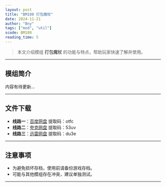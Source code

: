 ```yaml
---
layout: post
title: "BM180 打包魔杖"
date: 2024-11-21
author: "Bny"
tags: ["mod", "util"]
scode: BM180
reading_time: 5
---
```


> 本文介绍模组 **打包魔杖** 的功能与特点，帮助玩家快速了解并使用。

---

## 模组简介

内容有待更新...

---


## 文件下载
- **线路一**：[百度网盘](https://pan.baidu.com/s/1oGmaUiTEllMl2mXcr5o9Hg?pwd=otfc)  提取码：otfc  
- **线路二**：[夸克网盘](https://pan.quark.cn/s/767c6af3ad54?pwd=53uv)  提取码：53uv  
- **线路三**：[迅雷网盘](https://pan.xunlei.com/s/VOCCbhlPqAcAIIak7HP7o-14A1?pwd=du3e)  提取码：du3e  

---

## 注意事项
- 为避免损坏存档，使用前请备份游戏存档。
- 可能与其他模组存在冲突，建议单独测试。

---

